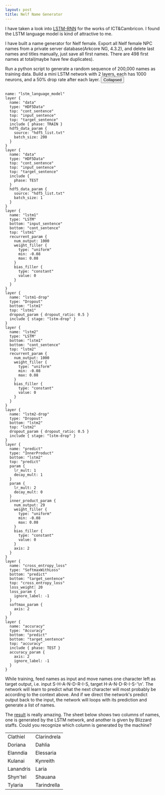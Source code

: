 ```yaml
---
layout: post
title: Nelf Name Generator
---
```


I have taken a look into [LSTM-RNN](http://karpathy.github.io/2015/05/21/rnn-effectiveness/) for the works of ICT&Cambricon. I found the LSTM language model is kind of attractive to me.

I have built a name generator for Nelf female. Export all Nelf female NPC names from a private server database(Arkcore NG, 4.3.2), and delete last names and titles manually, just save all first names. There are 498 first names at total(maybe have few duplicates).

Run a python script to generate a random sequence of 200,000 names as training data. Build a mini LSTM network with 2 layers, each has 1000 neurons, and a 50% drop rate after each layer.
<button class="collapsible">Collapsed</button>
<div class="collapsible-content">
<pre><code>
name: "lstm_language_model"
layer {
  name: "data"
  type: "HDF5Data"
  top: "cont_sentence"
  top: "input_sentence"
  top: "target_sentence"
  include { phase: TRAIN }
  hdf5_data_param {
    source: "hdf5_list.txt"
    batch_size: 200
  }
}
layer {
  name: "data"
  type: "HDF5Data"
  top: "cont_sentence"
  top: "input_sentence"
  top: "target_sentence"
  include {
    phase: TEST
  }
  hdf5_data_param {
    source: "hdf5_list.txt"
    batch_size: 1
  }
}
layer {
  name: "lstm1"
  type: "LSTM"
  bottom: "input_sentence"
  bottom: "cont_sentence"
  top: "lstm1"
  recurrent_param {
    num_output: 1000
    weight_filler {
      type: "uniform"
      min: -0.08
      max: 0.08
    }
    bias_filler {
      type: "constant"
      value: 0
    }
  }
}
layer {
  name: "lstm1-drop"
  type: "Dropout"
  bottom: "lstm1"
  top: "lstm1"
  dropout_param { dropout_ratio: 0.5 }
  include { stage: "lstm-drop" }
}
layer {
  name: "lstm2"
  type: "LSTM"
  bottom: "lstm1"
  bottom: "cont_sentence"
  top: "lstm2"
  recurrent_param {
    num_output: 1000
    weight_filler {
      type: "uniform"
      min: -0.08
      max: 0.08
    }
    bias_filler {
      type: "constant"
      value: 0
    }
  }
}
layer {
  name: "lstm2-drop"
  type: "Dropout"
  bottom: "lstm2"
  top: "lstm2"
  dropout_param { dropout_ratio: 0.5 }
  include { stage: "lstm-drop" }
}
layer {
  name: "predict"
  type: "InnerProduct"
  bottom: "lstm2"
  top: "predict"
  param {
    lr_mult: 1
    decay_mult: 1
  }
  param {
    lr_mult: 2
    decay_mult: 0
  }
  inner_product_param {
    num_output: 29
    weight_filler {
      type: "uniform"
      min: -0.08
      max: 0.08
    }
    bias_filler {
      type: "constant"
      value: 0
    }
    axis: 2
  }
}
layer {
  name: "cross_entropy_loss"
  type: "SoftmaxWithLoss"
  bottom: "predict"
  bottom: "target_sentence"
  top: "cross_entropy_loss"
  loss_weight: 20
  loss_param {
    ignore_label: -1
  }
  softmax_param {
    axis: 2
  }
}
layer {
  name: "accuracy"
  type: "Accuracy"
  bottom: "predict"
  bottom: "target_sentence"
  top: "accuracy"
  include { phase: TEST }
  accuracy_param {
    axis: 2
    ignore_label: -1
  }
}
</code></pre>
</div>

While training, feed names as input and move names one character left as target output, i.e. input S-H-A-N-D-R-I-S, target H-A-N-D-R-I-S-'\n'. The network will learn to predict what the next character will most probably be according to the context above. And if we direct the network's predict output back to the input, the network will loops with its prediction and generate a list of names.

The [result](/ext/nefunique10502.txt) is really amazing. The sheet below shows two columns of names, one is generated by the LSTM network, and another is given by Blizzard staffs. Could you recognize which column is generated by the machine?

<table>
<tr><td>Clathiel</td><td>Clarindrela</td></tr>
<tr><td>Doriana</td><td>Dahlia</td></tr>
<tr><td>Elanndia</td><td>Elessaria</td></tr>
<tr><td>Kulanai</td><td>Kynreith</td></tr>
<tr><td>Lanandris</td><td>Laria</td></tr>
<tr><td>Shyn'tel</td><td>Shauana</td></tr>
<tr><td>Tylaria</td><td>Tarindrella</td></tr>
</table>
